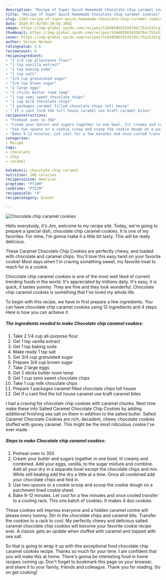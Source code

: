 ```yaml
---
description: "Recipe of Super Quick Homemade Chocolate chip caramel cookies"
title: "Recipe of Super Quick Homemade Chocolate chip caramel cookies"
slug: 1302-recipe-of-super-quick-homemade-chocolate-chip-caramel-cookies
date: 2020-07-02T05:39:03.308Z
image: https://img-global.cpcdn.com/recipes/5164858654326784/751x532cq70/chocolate-chip-caramel-cookies-recipe-main-photo.jpg
thumbnail: https://img-global.cpcdn.com/recipes/5164858654326784/751x532cq70/chocolate-chip-caramel-cookies-recipe-main-photo.jpg
cover: https://img-global.cpcdn.com/recipes/5164858654326784/751x532cq70/chocolate-chip-caramel-cookies-recipe-main-photo.jpg
author: Vernon Norman
ratingvalue: 3.6
reviewcount: 8
recipeingredient:
- "2 1/4 cup allpurpose flour"
- "1 tsp vanilla extract"
- "1 tsp baking soda"
- "1 tsp salt"
- "3/4 cup granulated sugar"
- "3/4 cup brown sugar"
- "2 large eggs"
- "2 sticks butter room temp"
- "1 cup semi sweet chocolate chips"
- "1 cup milk chocolate chips"
- "1 packages caramel filled chocolate chips toll house"
- " If u cant find the toll house caramel use kraft caramel bites"
recipeinstructions:
- "Preheat oven to 350"
- "Cream your butter and sugars together in one bowl, til creamy and combined. Add your eggs, vanilla, to the sugar mixture and combine. Add all your dry in a separate bowl except the chocolate chips and mix. While still beating add the dry a little at a time. Once all combined add your chocolate chips and fold in."
- "Use two spoons or a cookie scoop and scoop the cookie dough on a parchment lined cookie sheet."
- "Bake 9-12 minutes. Let cool for a few minutes and once cooled transfer to a cooling rack. This one batch of cookies. It makes 4 doz cookies."
categories:
- Recipe
tags:
- chocolate
- chip
- caramel

katakunci: chocolate chip caramel 
nutrition: 280 calories
recipecuisine: American
preptime: "PT19M"
cooktime: "PT52M"
recipeyield: "4"
recipecategory: Dinner

---
```



![Chocolate chip caramel cookies](https://img-global.cpcdn.com/recipes/5164858654326784/751x532cq70/chocolate-chip-caramel-cookies-recipe-main-photo.jpg)

Hello everybody, it's Jim, welcome to my recipe site. Today, we're going to prepare a special dish, chocolate chip caramel cookies. It is one of my favorites. For mine, I'm gonna make it a little bit tasty. This will be really delicious.

These Caramel Chocolate Chip Cookies are perfectly chewy, and loaded with chocolate and caramel chips. You&#39;ll love this easy twist on your favorite cookie! Most days when I&#39;m craving something sweet, my favorite treat to reach for is a cookie.

Chocolate chip caramel cookies is one of the most well liked of current trending foods in the world. It's appreciated by millions daily. It's easy, it is quick, it tastes yummy. They are fine and they look wonderful. Chocolate chip caramel cookies is something that I've loved my whole life.


To begin with this recipe, we have to first prepare a few ingredients. You can have chocolate chip caramel cookies using 12 ingredients and 4 steps. Here is how you can achieve it.

<!--inarticleads1-->

##### The ingredients needed to make Chocolate chip caramel cookies:

1. Take 2 1/4 cup all-purpose flour
1. Get 1 tsp vanilla extract
1. Get 1 tsp baking soda
1. Make ready 1 tsp salt
1. Get 3/4 cup granulated sugar
1. Prepare 3/4 cup brown sugar
1. Take 2 large eggs
1. Get 2 sticks butter room temp
1. Get 1 cup semi sweet chocolate chips
1. Take 1 cup milk chocolate chips
1. Prepare 1 packages caramel filled chocolate chips toll house
1. Get  If u cant find the toll house caramel use kraft caramel bites


I had a craving for chocolate chip cookies with caramel chunks. Next time make these into Salted Caramel Chocolate Chip Cookies by adding additional finishing sea salt on them in addition to the salted butter. Salted Caramel Chocolate Cookies are rich, decadent, chewy chocolate cookies stuffed with gooey caramel. This might be the most ridiculous cookie I&#39;ve ever made. 

<!--inarticleads2-->

##### Steps to make Chocolate chip caramel cookies:

1. Preheat oven to 350
1. Cream your butter and sugars together in one bowl, til creamy and combined. Add your eggs, vanilla, to the sugar mixture and combine. Add all your dry in a separate bowl except the chocolate chips and mix. While still beating add the dry a little at a time. Once all combined add your chocolate chips and fold in.
1. Use two spoons or a cookie scoop and scoop the cookie dough on a parchment lined cookie sheet.
1. Bake 9-12 minutes. Let cool for a few minutes and once cooled transfer to a cooling rack. This one batch of cookies. It makes 4 doz cookies.


These cookies will impress everyone and a hidden caramel centre will please every tummy. Stir in the chocolate chips and caramel bits. Transfer the cookies to a rack to cool. My perfectly chewy and delicious salted caramel chocolate chip cookies will become your favorite cookie recipe ever. A classic gets an update when stuffed with caramel and topped with sea salt. 

So that is going to wrap it up with this exceptional food chocolate chip caramel cookies recipe. Thanks so much for your time. I am confident that you will make this at home. There's gonna be interesting food in home recipes coming up. Don't forget to bookmark this page on your browser, and share it to your family, friends and colleague. Thank you for reading. Go on get cooking!
